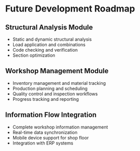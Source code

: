 # Future Development Roadmap

## Structural Analysis Module
- Static and dynamic structural analysis
- Load application and combinations
- Code checking and verification
- Section optimization

## Workshop Management Module
- Inventory management and material tracking
- Production planning and scheduling  
- Quality control and inspection workflows
- Progress tracking and reporting

## Information Flow Integration
- Complete workshop information management
- Real-time data synchronization
- Mobile device support for shop floor
- Integration with ERP systems